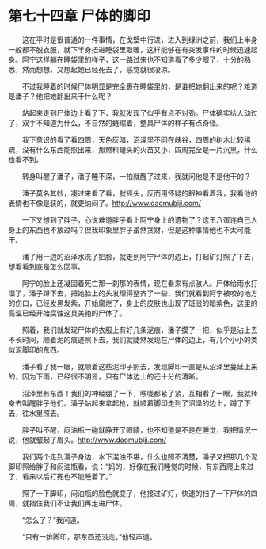 # 第七十四章 尸体的脚印


　　这在平时是很普通的一件事情，在戈壁中行进，进入到绿洲之前，我们上半身一般都不脱衣服，就下半身捂进睡袋里取暖，这样能够在有突发事件的时候迅速起身。阿宁这样躺在睡袋里的样子，这一路过来也不知道看了多少眼了，十分的熟悉，然而想想，又想起她已经死去了，感觉就很凄凉。

　　不过我睡着的时候尸体明显是完全裹在睡袋里的，是谁把她翻出来的呢？难道是潘子？他把她翻出来干什么呢？

　　站起来走到尸体边上看了下，我就发现了似乎有点不对劲。尸体确实给人动过了，双手不知道为什么，不自然的蜷缩着，整具尸体的样子有点奇怪。

　　我下意识的看了看四周，天色灰暗，沼泽里不同在峡谷，四周的树木比较稀疏，没有什么东西能照出来，那燃料罐头的火苗又小，四周完全是一片沉黑，什么也看不到。

　　转身叫醒了潘子，潘子睡不深，一拍就醒了过来，我就问他是不是他干的？

　　潘子莫名其妙，凑过来看了看，就摇头，反而用怀疑的眼神看着我，我看他的表情也不像是装的，就更纳闷了。http://www.daomubiji.com/

　　一下又想到了胖子，心说难道胖子看上阿宁身上的遗物了？这王八蛋连自己人身上的东西也不放过吗？但我印象里胖子虽然贪财，但是这种事情他也不太可能干。

　　潘子用一边的沼泽水洗了把脸，就走到阿宁尸体的边上，打起矿灯照了下去，想看看到底是怎么回事。

　　阿宁的脸上还凝固着死亡那一刹那的表情，现在看来有点骇人。尸体给雨水打湿了，潘子蹲下去，把她脸上的头发理得整齐了一些，我们就看到阿宁被咬的地方的伤口，已经发黑发紫，开始腐烂了，身上的皮肤也出现了斑驳的暗紫色，这里的高温已经开始腐蚀这具美艳的尸体了。

　　照着，我们就发现尸体的衣服上有好几条泥痕，潘子摸了一把，似乎是沾上去不长时间，顺着泥的痕迹照下去，我们就陡然发现在尸体的边上，有几个小小的类似泥脚印的东西。

　　潘子看了我一眼，就顺着这些泥印子照去，发现脚印一直是从沼泽里蔓延上来的，因为下雨，已经很不明显，只有尸体边上的还十分的清晰。

　　沼泽里有东西！我们的神经绷了一下，喉咙都紧了紧，互相看了一眼，我就转身去叫醒胖子他们。潘子站起来拿起枪，就顺着脚印走到了沼泽的边上，蹲了下去，往水里照去。

　　胖子叫不醒，闷油瓶一碰就睁开了眼睛，也不知道是不是在睡觉，我把情况一说，他就皱起了眉头。http://www.daomubiji.com/

　　我们两个走到潘子身边，水下混浊不堪，什么也照不清楚，潘子又把那几个泥脚印照给胖子和闷油瓶看，说：“妈的，好像在我们睡觉的时候，有东西爬上来过了，看来以后打死也不能睡着了。”

　　照了一下脚印，闷油瓶的脸色就变了，他接过矿灯，快速的扫了一下尸体的四周，就挡住我们不让我们再走进尸体。

　　“怎么了？”我问道。

　　“只有一排脚印，那东西还没走。”他轻声道。

